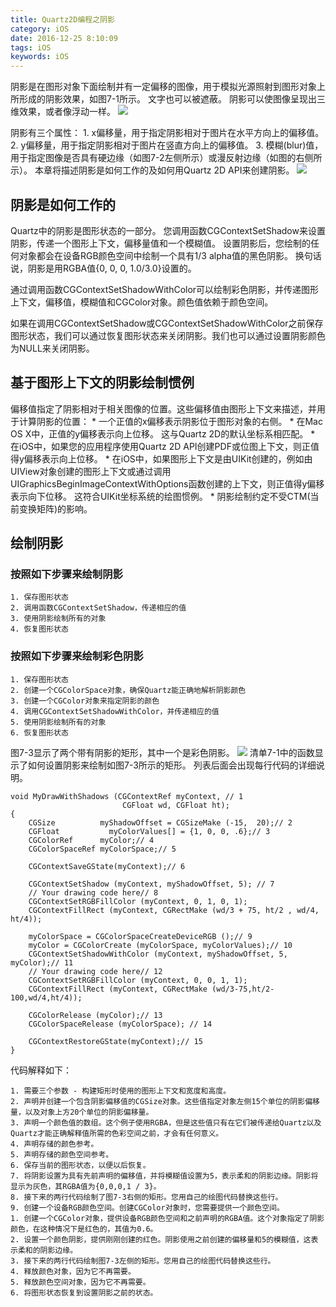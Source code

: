 ```yaml
---
title: Quartz2D编程之阴影
category: iOS
date: 2016-12-25 8:10:09
tags: iOS
keywords: iOS
---
```

阴影是在图形对象下面绘制并有一定偏移的图像，用于模拟光源照射到图形对象上所形成的阴影效果，如图7-1所示。 文字也可以被遮蔽。 阴影可以使图像呈现出三维效果，或者像浮动一样。
![](http://okjl482qy.bkt.clouddn.com/Quartz2D_7_01.png)
<!--more-->
阴影有三个属性：
    1. x偏移量，用于指定阴影相对于图片在水平方向上的偏移值。
    2. y偏移量，用于指定阴影相对于图片在竖直方向上的偏移值。
    3. 模糊(blur)值，用于指定图像是否具有硬边缘（如图7-2左侧所示）或漫反射边缘（如图的右侧所示）。
本章将描述阴影是如何工作的及如何用Quartz 2D API来创建阴影。
![](http://okjl482qy.bkt.clouddn.com/Quartz2D_7_02.png)
## 阴影是如何工作的
Quartz中的阴影是图形状态的一部分。 您调用函数CGContextSetShadow来设置阴影，传递一个图形上下文，偏移量值和一个模糊值。 设置阴影后，您绘制的任何对象都会在设备RGB颜色空间中绘制一个具有1/3 alpha值的黑色阴影。 换句话说，阴影是用RGBA值{0, 0, 0, 1.0/3.0}设置的。

通过调用函数CGContextSetShadowWithColor可以绘制彩色阴影，并传递图形上下文，偏移值，模糊值和CGColor对象。颜色值依赖于颜色空间。

如果在调用CGContextSetShadow或CGContextSetShadowWithColor之前保存图形状态，我们可以通过恢复图形状态来关闭阴影。我们也可以通过设置阴影颜色为NULL来关闭阴影。
## 基于图形上下文的阴影绘制惯例
偏移值指定了阴影相对于相关图像的位置。这些偏移值由图形上下文来描述，并用于计算阴影的位置：
    * 一个正值的x偏移表示阴影位于图形对象的右侧。
    * 在Mac OS X中，正值的y偏移表示向上位移。 这与Quartz 2D的默认坐标系相匹配。
    * 在iOS中，如果您的应用程序使用Quartz 2D API创建PDF或位图上下文，则正值得y偏移表示向上位移。
    * 在iOS中，如果图形上下文是由UIKit创建的，例如由UIView对象创建的图形上下文或通过调用UIGraphicsBeginImageContextWithOptions函数创建的上下文，则正值得y偏移表示向下位移。 这符合UIKit坐标系统的绘图惯例。
    * 阴影绘制约定不受CTM(当前变换矩阵)的影响。
## 绘制阴影
### 按照如下步骤来绘制阴影
    1. 保存图形状态
    2. 调用函数CGContextSetShadow，传递相应的值
    3. 使用阴影绘制所有的对象
    4. 恢复图形状态

### 按照如下步骤来绘制彩色阴影
    1. 保存图形状态
    2. 创建一个CGColorSpace对象，确保Quartz能正确地解析阴影颜色
    3. 创建一个CGColor对象来指定阴影的颜色
    4. 调用CGContextSetShadowWithColor，并传递相应的值
    5. 使用阴影绘制所有的对象
    6. 恢复图形状态
图7-3显示了两个带有阴影的矩形，其中一个是彩色阴影。
![](http://okjl482qy.bkt.clouddn.com/Quartz2D_7_03.png)
清单7-1中的函数显示了如何设置阴影来绘制如图7-3所示的矩形。 列表后面会出现每行代码的详细说明。
```objc
void MyDrawWithShadows (CGContextRef myContext, // 1
                         CGFloat wd, CGFloat ht);
{
    CGSize          myShadowOffset = CGSizeMake (-15,  20);// 2
    CGFloat           myColorValues[] = {1, 0, 0, .6};// 3
    CGColorRef      myColor;// 4
    CGColorSpaceRef myColorSpace;// 5
 
    CGContextSaveGState(myContext);// 6
 
    CGContextSetShadow (myContext, myShadowOffset, 5); // 7
    // Your drawing code here// 8
    CGContextSetRGBFillColor (myContext, 0, 1, 0, 1);
    CGContextFillRect (myContext, CGRectMake (wd/3 + 75, ht/2 , wd/4, ht/4));
 
    myColorSpace = CGColorSpaceCreateDeviceRGB ();// 9
    myColor = CGColorCreate (myColorSpace, myColorValues);// 10
    CGContextSetShadowWithColor (myContext, myShadowOffset, 5, myColor);// 11
    // Your drawing code here// 12
    CGContextSetRGBFillColor (myContext, 0, 0, 1, 1);
    CGContextFillRect (myContext, CGRectMake (wd/3-75,ht/2-100,wd/4,ht/4));
 
    CGColorRelease (myColor);// 13
    CGColorSpaceRelease (myColorSpace); // 14
 
    CGContextRestoreGState(myContext);// 15
}
```
代码解释如下：

    1. 需要三个参数 - 构建矩形时使用的图形上下文和宽度和高度。
    2. 声明并创建一个包含阴影偏移值的CGSize对象。这些值指定对象左侧15个单位的阴影偏移量，以及对象上方20个单位的阴影偏移量。
    3. 声明一个颜色值的数组。这个例子使用RGBA，但是这些值只有在它们被传递给Quartz以及Quartz才能正确解释值所需的色彩空间之前，才会有任何意义。
    4. 声明存储的颜色参考。
    5. 声明存储的颜色空间参考。
    6. 保存当前的图形状态，以便以后恢复。
    7. 将阴影设置为具有先前声明的偏移值，并将模糊值设置为5，表示柔和的阴影边缘。阴影将显示为灰色，其RGBA值为{0,0,0,1 / 3}。
    8. 接下来的两行代码绘制了图7-3右侧的矩形。您用自己的绘图代码替换这些行。
    9. 创建一个设备RGB颜色空间。创建CGColor对象时，您需要提供一个颜色空间。
    1. 创建一个CGColor对象，提供设备RGB颜色空间和之前声明的RGBA值。这个对象指定了阴影颜色，在这种情况下是红色的，其值为0.6。
    2. 设置一个颜色阴影，提供刚刚创建的红色。阴影使用之前创建的偏移量和5的模糊值，这表示柔和的阴影边缘。
    3. 接下来的两行代码绘制图7-3左侧的矩形。您用自己的绘图代码替换这些行。
    4. 释放颜色对象，因为它不再需要。
    5. 释放颜色空间对象，因为它不再需要。
    6. 将图形状态恢复到设置阴影之前的状态。

